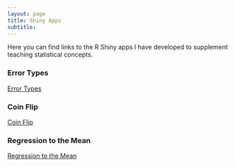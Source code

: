 ```yaml
---
layout: page
title: Shiny Apps
subtitle: 
---
```

Here  you can find  links to the R Shiny apps I have developed to supplement teaching statistical concepts.


### Error Types
[Error Types](https://mstats.shinyapps.io/ErrorTypes/)
### Coin Flip
[Coin Flip](https://mstats.shinyapps.io/Coinflip/)
### Regression to the Mean


[Regression to the Mean](https://mstats.shinyapps.io/Regtomean/)
